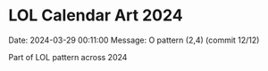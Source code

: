 # LOL Calendar Art 2024

Date: 2024-03-29 00:11:00
Message: O pattern (2,4) (commit 12/12)

Part of LOL pattern across 2024
